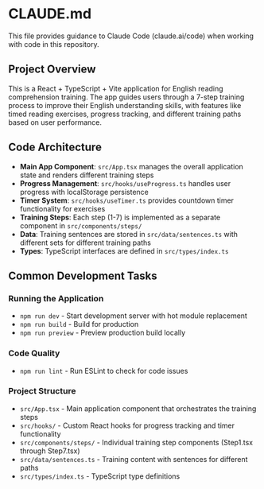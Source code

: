 # CLAUDE.md

This file provides guidance to Claude Code (claude.ai/code) when working with code in this repository.

## Project Overview

This is a React + TypeScript + Vite application for English reading comprehension training. The app guides users through a 7-step training process to improve their English understanding skills, with features like timed reading exercises, progress tracking, and different training paths based on user performance.

## Code Architecture

- **Main App Component**: `src/App.tsx` manages the overall application state and renders different training steps
- **Progress Management**: `src/hooks/useProgress.ts` handles user progress with localStorage persistence
- **Timer System**: `src/hooks/useTimer.ts` provides countdown timer functionality for exercises
- **Training Steps**: Each step (1-7) is implemented as a separate component in `src/components/steps/`
- **Data**: Training sentences are stored in `src/data/sentences.ts` with different sets for different training paths
- **Types**: TypeScript interfaces are defined in `src/types/index.ts`

## Common Development Tasks

### Running the Application
- `npm run dev` - Start development server with hot module replacement
- `npm run build` - Build for production
- `npm run preview` - Preview production build locally

### Code Quality
- `npm run lint` - Run ESLint to check for code issues

### Project Structure
- `src/App.tsx` - Main application component that orchestrates the training steps
- `src/hooks/` - Custom React hooks for progress tracking and timer functionality
- `src/components/steps/` - Individual training step components (Step1.tsx through Step7.tsx)
- `src/data/sentences.ts` - Training content with sentences for different paths
- `src/types/index.ts` - TypeScript type definitions